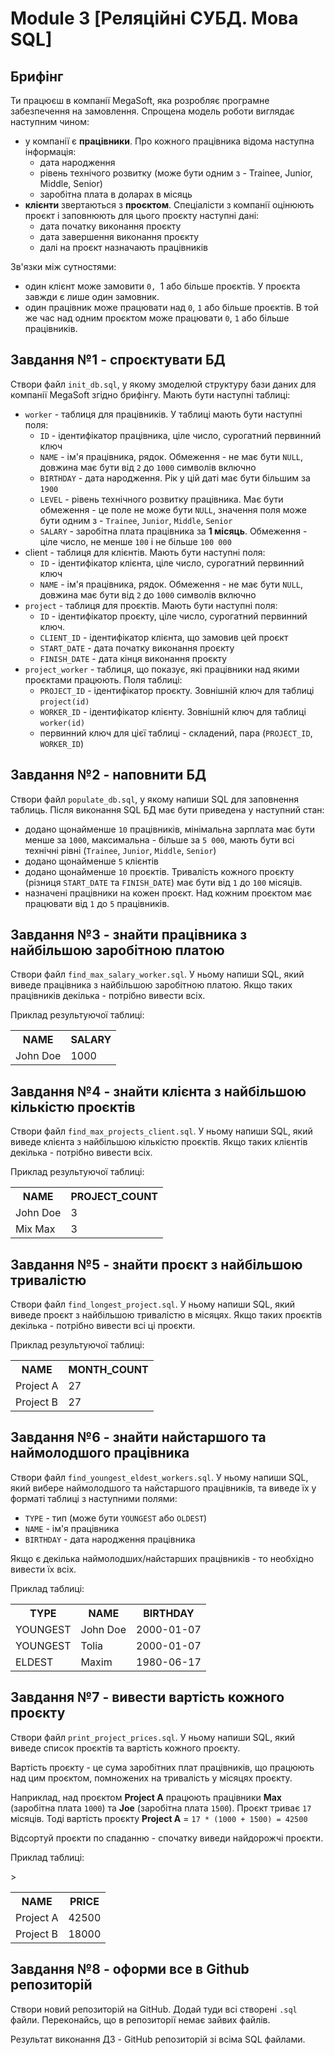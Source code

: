 # Module 3 [Реляційні СУБД. Мова SQL]

## Брифінг
Ти працюєш в компанії MegaSoft, яка розробляє програмне забезпечення на замовлення. Спрощена модель роботи виглядає наступним чином:

- у компанії є __працівники__. Про кожного працівника відома наступна інформація:
  - дата народження
  - рівень технічого розвитку (може бути одним з - Trainee, Junior, Middle, Senior)
  - заробітна плата в доларах в місяць
- __клієнти__ звертаються з __проєктом__. Спеціалісти з компанії оцінюють проєкт і заповнюють для цього проєкту наступні дані:
  - дата початку виконання проєкту
  - дата завершення виконання проєкту
  - далі на проєкт назначають працівників

Зв'язки між сутностями:

- один клієнт може замовити `0, `1 або більше проєктів. У проєкта завжди є лише один замовник.
- один працівник може працювати над `0`, `1` або більше проєктів. В той же час над одним проєктом може працювати `0`, `1` або більше працівників.

## Завдання №1 - спроєктувати БД
Створи файл `init_db.sql`, у якому змоделюй структуру бази даних для компанії MegaSoft згідно брифінгу. Мають бути наступні таблиці:

- `worker` - таблиця для працівників. У таблиці мають бути наступні поля:
  - `ID` - ідентифікатор працівника, ціле число, сурогатний первинний ключ
  - `NAME` - ім'я працівника, рядок. Обмеження - не має бути `NULL`, довжина має бути від `2` до `1000` символів включно
  - `BIRTHDAY` - дата народження. Рік у цій даті має бути більшим за `1900`
  - `LEVEL` - рівень технічного розвитку працівника. Має бути обмеження - це поле не може бути `NULL`, значення поля може бути одним з - `Trainee`, `Junior`, `Middle`, `Senior`
  - `SALARY` - заробітна плата працівника за __1 місяць__. Обмеження - ціле число, не менше `100` і не більше `100 000`
- client - таблиця для клієнтів. Мають бути наступні поля:
  - `ID` - ідентифікатор клієнта, ціле число, сурогатний первинний ключ
  - `NAME` - ім'я працівника, рядок. Обмеження - не має бути `NULL`, довжина має бути від `2` до `1000` символів включно
- `project` - таблиця для проєктів. Мають бути наступні поля:
  - `ID` - ідентифікатор проєкту, ціле число, сурогатний первинний ключ.
  - `CLIENT_ID` - ідентифікатор клієнта, що замовив цей проєкт
  - `START_DATE` - дата початку виконання проєкту
  - `FINISH_DATE` - дата кінця виконання проєкту
- `project_worker` - таблиця, що показує, які працівники над якими проєктами працюють. Поля таблиці:
  - `PROJECT_ID` - ідентифікатор проєкту. Зовнішній ключ для таблиці `project(id)`
  - `WORKER_ID` - ідентифікатор клієнту. Зовнішній ключ для таблиці `worker(id)`
  - первинний ключ для цієї таблиці - складений, пара (`PROJECT_ID`, `WORKER_ID`)

## Завдання №2 - наповнити БД
Створи файл `populate_db.sql`, у якому напиши SQL для заповнення таблиць. Після виконання SQL БД має бути приведена у наступний стан:

- додано щонайменше `10` працівників, мінімальна зарплата має бути менше за `1000`, максимальна - більше за `5 000`, мають бути всі технічні рівні (`Trainee`, `Junior`, `Middle`, `Senior`)
- додано щонайменше `5` клієнтів
- додано щонайменше `10` проєктів. Тривалість кожного проєкту (різниця `START_DATE` та `FINISH_DATE`) має бути від `1` до `100` місяців.
- назначені працівники на кожен проєкт. Над кожним проєктом має працювати від `1` до `5` працівників.

## Завдання №3 - знайти працівника з найбільшою заробітною платою
Створи файл `find_max_salary_worker.sql`. У ньому напиши SQL, який виведе працівника з найбільшою заробітною платою. Якщо таких працівників декілька - потрібно вивести всіх.

Приклад результуючої таблиці:

<table>
    <tr>
        <th>NAME</th>
        <th>SALARY</th>
    </tr>
    <tr>
        <td>John Doe</td>
        <td>1000</td>
    </tr>
</table>

## Завдання №4 - знайти клієнта з найбільшою кількістю проєктів
Створи файл `find_max_projects_client.sql`. У ньому напиши SQL, який виведе клієнта з найбільшою кількістю проєктів. Якщо таких клієнтів декілька - потрібно вивести всіх.

Приклад результуючої таблиці:

<table>
    <tr>
        <th>NAME</th>
        <th>PROJECT_COUNT</th>
    </tr>
    <tr>
        <td>John Doe</td>
        <td>3</td>
    </tr>
  <tr>
        <td>Mix Max</td>
        <td>3</td>
    </tr>
</table>

## Завдання №5 - знайти проєкт з найбільшою тривалістю
Створи файл `find_longest_project.sql`. У ньому напиши SQL, який виведе проєкт з найбільшою тривалістю в місяцях. Якщо таких проєктів декілька - потрібно вивести всі ці проєкти.

Приклад результуючої таблиці:

<table>
    <tr>
        <th>NAME</th>
        <th>MONTH_COUNT</th>
    </tr>
    <tr>
        <td>Project A</td>
        <td>27</td>
    </tr>
  <tr>
        <td>Project B</td>
        <td>27</td>
    </tr>
</table>

## Завдання №6 - знайти найстаршого та наймолодшого працівника
Створи файл `find_youngest_eldest_workers.sql`. У ньому напиши SQL, який вибере наймолодшого та найстаршого працівників, та виведе їх у форматі таблиці з наступними полями:

- `TYPE` - тип (може бути `YOUNGEST` або `OLDEST`)
- `NAME` - ім'я працівника
- `BIRTHDAY` - дата народження працівника

Якщо є декілька наймолодших/найстарших працівників - то необхідно вивести їх всіх.

Приклад таблиці:

<table>
    <tr>
        <th>TYPE</th>
        <th>NAME</th>
        <th>BIRTHDAY</th>
    </tr>
    <tr>
        <td>YOUNGEST</td>
        <td>John Doe</td>
        <td>2000-01-07</td>
    </tr>
    <tr>
        <td>YOUNGEST</td>
        <td>Tolia</td>
        <td>2000-01-07</td>
    </tr>
    <tr>
        <td>ELDEST</td>
        <td>Maxim</td>
        <td>1980-06-17</td>
    </tr>
</table>

## Завдання №7 - вивести вартість кожного проєкту
Створи файл `print_project_prices.sql`. У ньому напиши SQL, який виведе список проєктів та вартість кожного проєкту.

Вартість проєкту - це сума заробітних плат працівників, що працюють над цим проєктом, помножених на тривалість у місяцях проєкту.

Наприклад, над проєктом __Project A__ працюють працівники __Max__ (заробітна плата `1000`) та __Joe__ (заробітна плата `1500`). Проєкт триває `17` місяців. Тоді вартість проєкту __Project A__ = `17 * (1000 + 1500) = 42500`

Відсортуй проєкти по спаданню - спочатку виведи найдорожчі проєкти.

Приклад таблиці:

<table>
    <tr>
        <th>NAME</th>
        <th>PRICE</th>
    </tr>
    <tr>
        <td>Project A</td>
        <td>42500</td>
    </tr>
    <tr>
        <td>Project B</td>
        <td>18000</td>>
    </tr>
</table>

## Завдання №8 - оформи все в Github репозиторій
Створи новий репозиторій на GitHub. Додай туди всі створені `.sql` файли. Переконайсь, що в репозиторії немає зайвих файлів.

Результат виконання ДЗ - GitHub репозиторій зі всіма SQL файлами.
